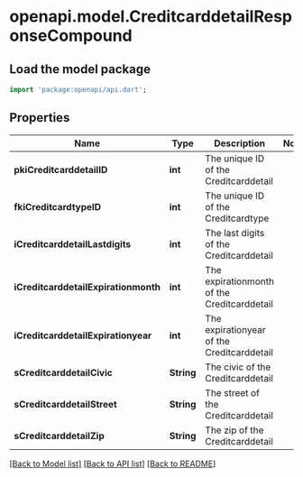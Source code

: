 # openapi.model.CreditcarddetailResponseCompound

## Load the model package
```dart
import 'package:openapi/api.dart';
```

## Properties
Name | Type | Description | Notes
------------ | ------------- | ------------- | -------------
**pkiCreditcarddetailID** | **int** | The unique ID of the Creditcarddetail | 
**fkiCreditcardtypeID** | **int** | The unique ID of the Creditcardtype | 
**iCreditcarddetailLastdigits** | **int** | The last digits of the Creditcarddetail | 
**iCreditcarddetailExpirationmonth** | **int** | The expirationmonth of the Creditcarddetail | 
**iCreditcarddetailExpirationyear** | **int** | The expirationyear of the Creditcarddetail | 
**sCreditcarddetailCivic** | **String** | The civic of the Creditcarddetail | 
**sCreditcarddetailStreet** | **String** | The street of the Creditcarddetail | 
**sCreditcarddetailZip** | **String** | The zip of the Creditcarddetail | 

[[Back to Model list]](../README.md#documentation-for-models) [[Back to API list]](../README.md#documentation-for-api-endpoints) [[Back to README]](../README.md)


